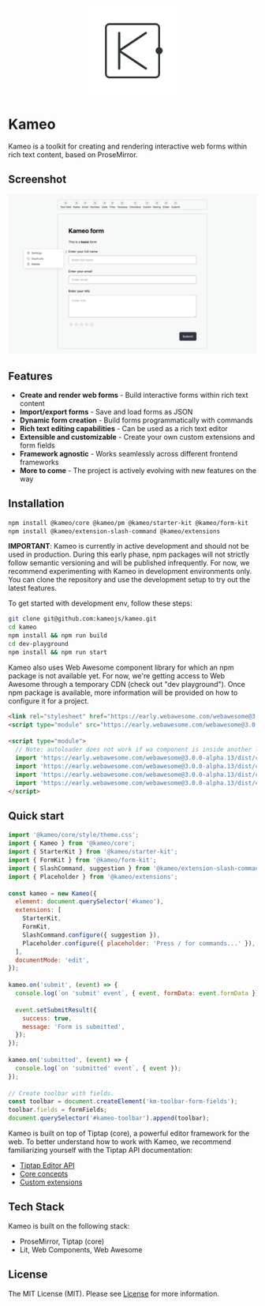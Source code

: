 <p align="center">
  <a href="#" target="_blank">
    <img src="./assets/logo.svg?sanitize=true" width="180" height="180" alt="Kameo" />
  </a>
</p>

# Kameo

Kameo is a toolkit for creating and rendering interactive web forms within rich text content, based on ProseMirror.

## Screenshot

<p align="center">
  <img src="./assets/screenshot.webp" width="600px" alt="Kameo screenshot" />
</p>

## Features
- **Create and render web forms** - Build interactive forms within rich text content
- **Import/export forms** - Save and load forms as JSON
- **Dynamic form creation** - Build forms programmatically with commands
- **Rich text editing capabilities** - Can be used as a rich text editor
- **Extensible and customizable** - Create your own custom extensions and form fields
- **Framework agnostic** - Works seamlessly across different frontend frameworks
- **More to come** - The project is actively evolving with new features on the way

## Installation

```bash
npm install @kameo/core @kameo/pm @kameo/starter-kit @kameo/form-kit
npm install @kameo/extension-slash-command @kameo/extensions
```

**IMPORTANT**: Kameo is currently in active development and should not be used in production. During this early phase, npm packages will not strictly follow semantic versioning and will be published infrequently. For now, we recommend experimenting with Kameo in development environments only. You can clone the repository and use the development setup to try out the latest features.

To get started with development env, follow these steps:

```bash
git clone git@github.com:kameojs/kameo.git
cd kameo
npm install && npm run build
cd dev-playground
npm install && npm run start
```

Kameo also uses Web Awesome component library for which an npm package is not available yet. For now, we're getting access to Web Awesome through a temporary CDN (check out "dev playground"). Once npm package is available, more information will be provided on how to configure it for a project.

```html
<link rel="stylesheet" href="https://early.webawesome.com/webawesome@3.0.0-alpha.13/dist/styles/themes/default.css" />
<script type="module" src="https://early.webawesome.com/webawesome@3.0.0-alpha.13/dist/webawesome.loader.js"></script>

<script type="module">
  // Note: autoloader does not work if wa component is inside another lit component.
  import 'https://early.webawesome.com/webawesome@3.0.0-alpha.13/dist/components/input/input.js';
  import 'https://early.webawesome.com/webawesome@3.0.0-alpha.13/dist/components/select/select.js';
  import 'https://early.webawesome.com/webawesome@3.0.0-alpha.13/dist/components/checkbox/checkbox.js';
  import 'https://early.webawesome.com/webawesome@3.0.0-alpha.13/dist/components/button/button.js';
</script>
```

## Quick start

```javascript
import '@kameo/core/style/theme.css';
import { Kameo } from '@kameo/core';
import { StarterKit } from '@kameo/starter-kit';
import { FormKit } from '@kameo/form-kit';
import { SlashCommand, suggestion } from '@kameo/extension-slash-command';
import { Placeholder } from '@kameo/extensions';

const kameo = new Kameo({
  element: document.querySelector('#kameo'),
  extensions: [
    StarterKit,
    FormKit,
    SlashCommand.configure({ suggestion }),
    Placeholder.configure({ placeholder: 'Press / for commands...' }),
  ],
  documentMode: 'edit',
});

kameo.on('submit', (event) => {
  console.log(`on 'submit' event`, { event, formData: event.formData });

  event.setSubmitResult({
    success: true,
    message: 'Form is submitted',
  });
});

kameo.on('submitted', (event) => {
  console.log(`on 'submitted' event`, { event });
});

// Create toolbar with fields.
const toolbar = document.createElement('km-toolbar-form-fields');
toolbar.fields = formFields;
document.querySelector('#kameo-toolbar').append(toolbar);
```

Kameo is built on top of Tiptap (core), a powerful editor framework for the web. To better understand how to work with Kameo, we recommend familiarizing yourself with the Tiptap API documentation:

- [Tiptap Editor API](https://next.tiptap.dev/docs/editor/api/editor)
- [Core concepts](https://next.tiptap.dev/docs/editor/core-concepts/introduction)
- [Custom extensions](https://next.tiptap.dev/docs/editor/extensions/custom-extensions)

## Tech Stack

Kameo is built on the following stack:
- ProseMirror, Tiptap (core)
- Lit, Web Components, Web Awesome

## License

The MIT License (MIT). Please see [License](LICENSE) for more information.
